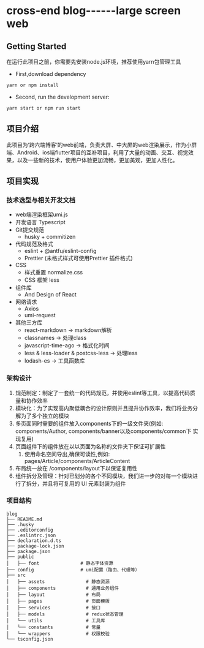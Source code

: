 
# cross-end blog------large screen web

## Getting Started

在运行此项目之前，你需要先安装node.js环境，推荐使用yarn包管理工具

- First,download dependency

```bash
yarn or npm install
```

- Second, run the development server:

```bash
yarn start or npm run start
```

## 项目介绍

此项目为‘跨六端博客’的web前端，负责大屏、中大屏的web渲染展示，作为小屏端、Android、ios端flutter项目的互补项目，利用了大量的动画、交互、视觉效果，以及一些新的技术，使用户体验更加流畅，更加美观，更加人性化。

## 项目实现

### 技术选型与相关开发文档

- web端渲染框架umi.js
- 开发语言 Typescript
- Git提交规范
    - husky + commitizen
- 代码规范及格式
    - eslint + @antfu/eslint-config
    - Prettier (未格式样式可使用Prettier 插件格式)
- CSS
    - 样式重置 normalize.css
    - CSS 框架 less
- 组件库
    - And Design of React
- 网络请求
    - Axios
    - umi-request
- 其他三方库
    - react-markdown -> markdown解析
    - classnames -> 处理class
    - javascript-time-ago -> 格式化时间
    - less & less-loader & postcss-less -> 处理less
    - lodash-es -> 工具函数库

### 架构设计

1. 规范制定：制定了一套统一的代码规范，并使用eslint等工具，以提高代码质量和协作效率
2. 模块化：为了实现高内聚低耦合的设计原则并且提升协作效率，我们将业务分解为了多个独立的模块
3. 多页面同时需要的组件放入components下的一级文件夹(例如: components/Author, components/banner以及components/common下
   实现复用)
4. 页面组件下的组件放在以以页面为名称的文件夹下保证可扩展性
   1. 使用命名空间导出,确保可读性,例如: pages/Article/components/ArticleContent
5. 布局统一放在 /components/layout下以保证复用性
6. 组件拆分及管理：针对已划分的各个不同模块，我们进一步的对每一个模块进行了拆分，并且将可复用的 UI 元素封装为组件

### 项目结构

```
blog
├── README.md
├── .husky
├── .editorconfig
├── .eslintrc.json
├── declaration.d.ts
├── package-lock.json
├── package.json
├── public
│   ├── font               # 静态字体资源
├── config                 # umi配置（路由、代理等）
├── src
│   ├── assets               # 静态资源
│   ├── components           # 通用业务组件
│   ├── layout               # 布局
│   ├── pages                # 页面模版
│   ├── services             # 接口
│   ├── models               # redux状态管理
│   └── utils                # 工具库
│   └── constants            # 常量
│   └── wrappers             # 权限校验
└── tsconfig.json
```
